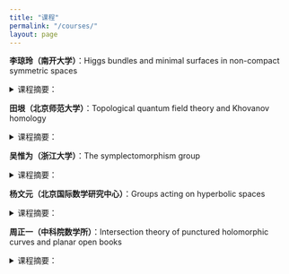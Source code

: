 ```yaml
---
title: "课程"
permalink: "/courses/"
layout: page
---
```




<p><b>李琼玲（南开大学）</b>：Higgs bundles and minimal surfaces in non-compact symmetric spaces</p> 
<details>
<summary>课程摘要：</summary>
待定
</details>


<p><b>田垠（北京师范大学）</b>：Topological quantum field theory and Khovanov homology</p> 
  <details>
<summary>课程摘要：</summary>
Lecture 1. Jones and quantum group<br>
   Lecture 2. Topological quantum field theory and Khovanov homology (Kh)<br>
   Lecture 3. Categorified quantum group<br>
   Lecture 4. Application of Kh, symplectic Kh.
</details>


<p><b>吴惟为（浙江大学）</b>：The symplectomorphism group<br>
  
<details>
<summary>课程摘要：</summary>
待定
</details>


<p><b>杨文元（北京国际数学研究中心）</b>：Groups acting on hyperbolic spaces</p> 

<details>
<summary>课程摘要：</summary>
待定
</details>


<p><b>周正一（中科院数学所）</b>：Intersection theory of punctured holomorphic curves and planar open books</p> 

<details>
<summary>课程摘要：</summary>
Using Wendl's theorem on planar open book as an example, we will introduce Siefring’s intersection theory for punctured holomorphic curves.
<br>
  Lecture 1: Open books, symplectic Lefschetz fibrations, Wendl’s theorem on planar open books and its applications in symplectic fillings.
<br>
   Lecture 2-3: Siefring’s intersection theory for punctured holomorphic curves.<br>
   Lecture 4: Proof of Wendl’s theorem.
</details>
